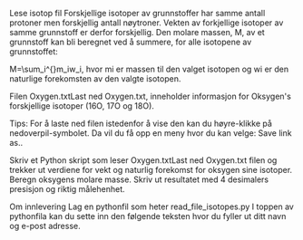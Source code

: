 Lese isotop fil
Forskjellige isotoper av grunnstoffer har samme antall protoner men forskjellig antall nøytroner. Vekten av forkjellige isotoper av samme grunnstoff er derfor forskjellig. Den molare massen, M, av et grunnstoff kan bli beregnet ved å summere, for alle isotopene av grunnstoffet:

M=\sum_i^{}m_iw_i, hvor mi er massen til den valget isotopen og wi er den naturlige forekomsten av den valgte isotopen.

Filen Oxygen.txtLast ned Oxygen.txt, inneholder informasjon for Oksygen's forskjellige isotoper (16O, 17O og 18O).

Tips: For å laste ned filen istedenfor å vise den kan du høyre-klikke på nedoverpil-symbolet. Da vil du få opp en meny hvor du kan velge: Save link as..

Skriv et Python skript som leser Oxygen.txtLast ned Oxygen.txt filen og trekker ut verdiene for vekt og naturlig forekomst for oksygen sine isotoper. Beregn oksygens molare masse. Skriv ut resultatet med 4 desimalers presisjon og riktig målehenhet.

Om innlevering
Lag en pythonfil som heter read_file_isotopes.py
I toppen av pythonfila kan du sette inn den følgende teksten hvor du fyller ut ditt navn og e-post adresse.